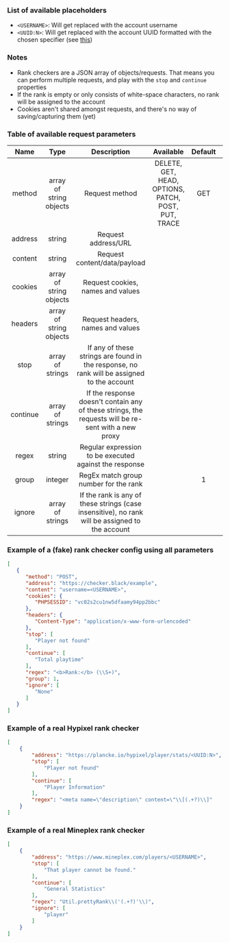 ### List of available placeholders
- `<USERNAME>`: Will get replaced with the account username
- `<UUID:N>`: Will get replaced with the account UUID formatted with the chosen specifier (see [this](https://docs.microsoft.com/dotnet/api/system.guid.tostring#System_Guid_ToString_System_String_))

### Notes
- Rank checkers are a JSON array of objects/requests. That means you can perform multiple requests, and play with the `stop` and `continue` properties
- If the rank is empty or only consists of white-space characters, no rank will be assigned to the account
- Cookies aren't shared amongst requests, and there's no way of saving/capturing them (yet)

### Table of available request parameters
| Name | Type | Description | Available | Default | Required |
| :---: | :---: | :---: | :---: | :---: | :---: |
| method | array of string objects | Request method | DELETE, GET, HEAD, OPTIONS, PATCH, POST, PUT, TRACE | GET | |
| address | string | Request address/URL | | | ✓ |
| content | string | Request content/data/payload | | | |
| cookies | array of string objects | Request cookies, names and values | | | |
| headers | array of string objects | Request headers, names and values | | | |
| stop | array of strings | If any of these strings are found in the response, no rank will be assigned to the account | | | |
| continue | array of strings | If the response doesn't contain any of these strings, the requests will be re-sent with a new proxy | | | |
| regex | string | Regular expression to be executed against the response | | | ✓ |
| group | integer | RegEx match group number for the rank | | 1 | |
| ignore | array of strings | If the rank is any of these strings (case insensitive), no rank will be assigned to the account | | | |

### Example of a (fake) rank checker config using all parameters
```json
[
   {
      "method": "POST",
      "address": "https://checker.black/example",
      "content": "username=<USERNAME>",
      "cookies": {
         "PHPSESSID": "vc02s2cu1nw5dfaamy94pp2bbc"
      },
      "headers": {
         "Content-Type": "application/x-www-form-urlencoded"
      },
      "stop": [
         "Player not found"
      ],
      "continue": [
         "Total playtime"
      ],
      "regex": "<b>Rank:</b> (\\S+)",
      "group": 1,
      "ignore": [
         "None"
      ]
   }
]
```

### Example of a real Hypixel rank checker
```json
[
    {
        "address": "https://plancke.io/hypixel/player/stats/<UUID:N>",
        "stop": [
            "Player not found"
        ],
        "continue": [
            "Player Information"
        ],
        "regex": "<meta name=\"description\" content=\"\\[(.+?)\\]"
    }
]
```

### Example of a real Mineplex rank checker
```json
[
    {
        "address": "https://www.mineplex.com/players/<USERNAME>",
        "stop": [
            "That player cannot be found."
        ],
        "continue": [
            "General Statistics"
        ],
        "regex": "Util.prettyRank\\('(.+?)'\\)",
        "ignore": [
            "player"
        ]
    }
]
```
